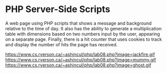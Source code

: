 # PHP Server-Side Scripts

A web page using PHP scripts that shows a message and background relative to the time of day. It also has the ability to generate a multiplication table with dimensions based on two numbers input by the user, appearing on a separate page. Finally, there is a hit counter that uses cookies to track and display the number of hits the page has received.

https://www.cs.ryerson.ca/~ashincul/php/lab08.php?image=jackfire.gif
https://www.cs.ryerson.ca/~ashincul/php/lab08.php?image=mummy.gif
https://www.cs.ryerson.ca/~ashincul/php/lab08.php?image=ghost.gif
